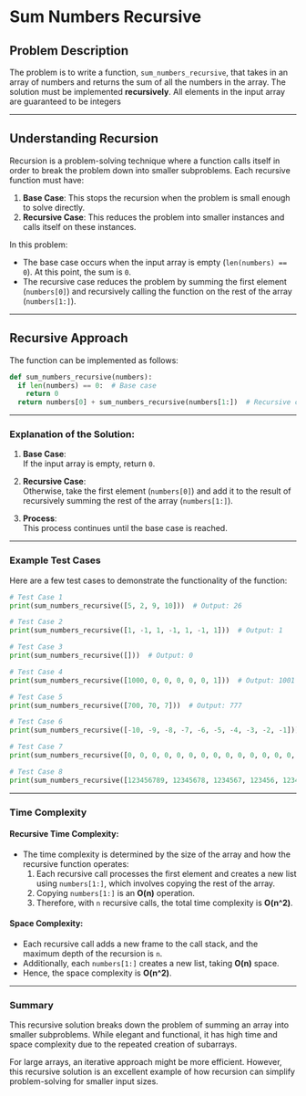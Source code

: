 # Sum Numbers Recursive

## Problem Description
The problem is to write a function, `sum_numbers_recursive`, that takes in an array of numbers and returns the sum of all the numbers in the array. The solution must be implemented **recursively**. All elements in the input array are guaranteed to be integers

---

## Understanding Recursion
Recursion is a problem-solving technique where a function calls itself in order to break the problem down into smaller subproblems. Each recursive function must have:
1. **Base Case**: This stops the recursion when the problem is small enough to solve directly.
2. **Recursive Case**: This reduces the problem into smaller instances and calls itself on these instances.

In this problem:
- The base case occurs when the input array is empty (`len(numbers) == 0`). At this point, the sum is `0`.
- The recursive case reduces the problem by summing the first element (`numbers[0]`) and recursively calling the function on the rest of the array (`numbers[1:]`).

---

## Recursive Approach
The function can be implemented as follows:

```python
def sum_numbers_recursive(numbers):
  if len(numbers) == 0:  # Base case
    return 0
  return numbers[0] + sum_numbers_recursive(numbers[1:])  # Recursive case
```
---

### Explanation of the Solution:

1. **Base Case**:  
   If the input array is empty, return `0`.

2. **Recursive Case**:  
   Otherwise, take the first element (`numbers[0]`) and add it to the result of recursively summing the rest of the array (`numbers[1:]`).

3. **Process**:  
   This process continues until the base case is reached.

---

### Example Test Cases
Here are a few test cases to demonstrate the functionality of the function:

``` python
# Test Case 1
print(sum_numbers_recursive([5, 2, 9, 10]))  # Output: 26

# Test Case 2
print(sum_numbers_recursive([1, -1, 1, -1, 1, -1, 1]))  # Output: 1

# Test Case 3
print(sum_numbers_recursive([]))  # Output: 0

# Test Case 4
print(sum_numbers_recursive([1000, 0, 0, 0, 0, 0, 1]))  # Output: 1001

# Test Case 5
print(sum_numbers_recursive([700, 70, 7]))  # Output: 777

# Test Case 6
print(sum_numbers_recursive([-10, -9, -8, -7, -6, -5, -4, -3, -2, -1]))  # Output: -55

# Test Case 7
print(sum_numbers_recursive([0, 0, 0, 0, 0, 0, 0, 0, 0, 0, 0, 0, 0, 0, 0, 0, 0, 0, 0, 0]))  # Output: 0

# Test Case 8
print(sum_numbers_recursive([123456789, 12345678, 1234567, 123456, 12345, 1234, 123, 12, 1, 0]))  # Output: 137174205
```
---

### Time Complexity

#### Recursive Time Complexity:
- The time complexity is determined by the size of the array and how the recursive function operates:
  1. Each recursive call processes the first element and creates a new list using `numbers[1:]`, which involves copying the rest of the array.
  2. Copying `numbers[1:]` is an **O(n)** operation.
  3. Therefore, with `n` recursive calls, the total time complexity is **O(n^2)**.

#### Space Complexity:
- Each recursive call adds a new frame to the call stack, and the maximum depth of the recursion is `n`.
- Additionally, each `numbers[1:]` creates a new list, taking **O(n)** space.  
- Hence, the space complexity is **O(n^2)**.

---

### Summary

This recursive solution breaks down the problem of summing an array into smaller subproblems. While elegant and functional, it has high time and space complexity due to the repeated creation of subarrays.  

For large arrays, an iterative approach might be more efficient. However, this recursive solution is an excellent example of how recursion can simplify problem-solving for smaller input sizes.

